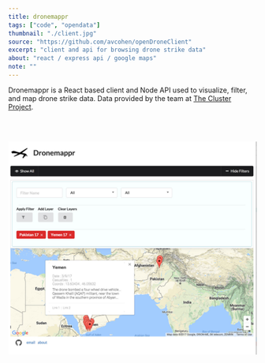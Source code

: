 ```yaml
---
title: dronemappr
tags: ["code", "opendata"]
thumbnail: "./client.jpg"
source: "https://github.com/avcohen/openDroneClient"
excerpt: "client and api for browsing drone strike data"
about: "react / express api / google maps"
note: ""
---
```

Dronemappr is a React based client and Node API used to visualize, filter, and map drone strike data. Data provided by the team at [The Cluster Project](https://theclusterproject.com/).

<br/>
<br/>

![Dronemappr](./client.jpg)
